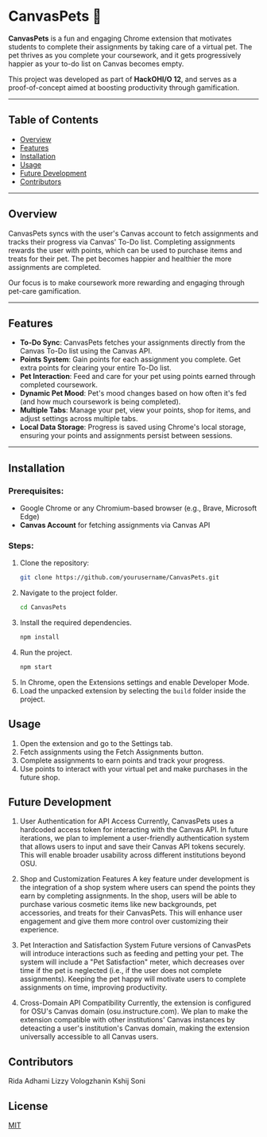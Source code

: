 # CanvasPets 🐾

**CanvasPets** is a fun and engaging Chrome extension that motivates students to complete their assignments by taking care of a virtual pet. The pet thrives as you complete your coursework, and it gets progressively happier as your to-do list on Canvas becomes empty. 

This project was developed as part of **HackOHI/O 12**, and serves as a proof-of-concept aimed at boosting productivity through gamification.

---

## Table of Contents
- [Overview](#overview)
- [Features](#features)
- [Installation](#installation)
- [Usage](#usage)
- [Future Development](#future-development)
- [Contributors](#contributors)

---

## Overview
CanvasPets syncs with the user's Canvas account to fetch assignments and tracks their progress via Canvas' To-Do list. Completing assignments rewards the user with points, which can be used to purchase items and treats for their pet. The pet becomes happier and healthier the more assignments are completed.

Our focus is to make coursework more rewarding and engaging through pet-care gamification. 

---

## Features
- **To-Do Sync**: CanvasPets fetches your assignments directly from the Canvas To-Do list using the Canvas API.
- **Points System**: Gain points for each assignment you complete. Get extra points for clearing your entire To-Do list.
- **Pet Interaction**: Feed and care for your pet using points earned through completed coursework.
- **Dynamic Pet Mood**: Pet's mood changes based on how often it's fed (and how much coursework is being completed).
- **Multiple Tabs**: Manage your pet, view your points, shop for items, and adjust settings across multiple tabs.
- **Local Data Storage**: Progress is saved using Chrome's local storage, ensuring your points and assignments persist between sessions.

---

## Installation

### Prerequisites:
- Google Chrome or any Chromium-based browser (e.g., Brave, Microsoft Edge)
- **Canvas Account** for fetching assignments via Canvas API

### Steps:
1. Clone the repository:
   ```bash
   git clone https://github.com/yourusername/CanvasPets.git
   ```
2. Navigate to the project folder.
   ```bash
   cd CanvasPets
   ```
3. Install the required dependencies.
   ```bash
   npm install
   ```
4. Run the project.
   ```bash
   npm start
   ```
5. In Chrome, open the Extensions settings and enable Developer Mode.
6. Load the unpacked extension by selecting the `build` folder inside the project.

## Usage
1. Open the extension and go to the Settings tab.
2. Fetch assignments using the Fetch Assignments button.
3. Complete assignments to earn points and track your progress.
4. Use points to interact with your virtual pet and make purchases in the future shop.

## Future Development
1. User Authentication for API Access
Currently, CanvasPets uses a hardcoded access token for interacting with the Canvas API. In future iterations, we plan to implement a user-friendly authentication system that allows users to input and save their Canvas API tokens securely. This will enable broader usability across different institutions beyond OSU.

2. Shop and Customization Features
A key feature under development is the integration of a shop system where users can spend the points they earn by completing assignments. In the shop, users will be able to purchase various cosmetic items like new backgrounds, pet accessories, and treats for their CanvasPets. This will enhance user engagement and give them more control over customizing their experience.

3. Pet Interaction and Satisfaction System
Future versions of CanvasPets will introduce interactions such as feeding and petting your pet. The system will include a "Pet Satisfaction" meter, which decreases over time if the pet is neglected (i.e., if the user does not complete assignments). Keeping the pet happy will motivate users to complete assignments on time, improving productivity.

4. Cross-Domain API Compatibility
Currently, the extension is configured for OSU's Canvas domain (osu.instructure.com). We plan to make the extension compatible with other institutions' Canvas instances by deteacting a user's institution's Canvas domain, making the extension universally accessible to all Canvas users.

## Contributors
   Rida Adhami
   Lizzy Vologzhanin
   Kshij Soni

## License
[MIT](https://choosealicense.com/licenses/mit/)

